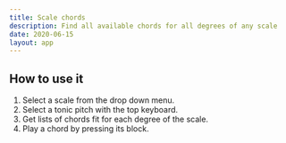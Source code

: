 ```yaml
---
title: Scale chords
description: Find all available chords for all degrees of any scale
date: 2020-06-15
layout: app
---
```


<control-scale />
<scale-chords />

## How to use it

1. Select a scale from the drop down menu.
2. Select a tonic pitch with the top keyboard.
3. Get lists of chords fit for each degree of the scale.
4. Play a chord by pressing its block.
